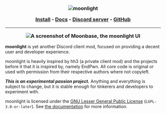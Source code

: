 <h3 align="center">
  <picture>
    <source media="(prefers-color-scheme: dark)" srcset="./img/wordmark-light.png">
    <source media="(prefers-color-scheme: light)" srcset="./img/wordmark.png">
    <img src="./img/wordmark.png" alt="moonlight" />
  </picture>

<a href="https://moonlight-mod.github.io/using/install">Install</a>
\- <a href="https://moonlight-mod.github.io/ext-dev/getting-started">Docs</a>
\- <a href="https://discord.gg/FdZBTFCP6F">Discord server</a>
\- <a href="https://github.com/moonlight-mod/moonlight">GitHub</a>

  <hr />

  <picture>
    <source media="(prefers-color-scheme: dark)" srcset="https://moonlight-mod.github.io/moonbase.png">
    <source media="(prefers-color-scheme: light)" srcset="https://moonlight-mod.github.io/moonbase-light.png">
    <img src="https://moonlight-mod.github.io/moonbase.png" alt="A screenshot of Moonbase, the moonlight UI" />
  </picture>
</h3>

**moonlight** is yet another Discord client mod, focused on providing a decent user and developer experience.

moonlight is heavily inspired by hh3 (a private client mod) and the projects before it that it is inspired by, namely EndPwn. All core code is original or used with permission from their respective authors where not copyleft.

**_This is an experimental passion project._** Anything and everything is subject to change, but it is stable enough for tinkerers and developers to experiment with.

moonlight is licensed under the [GNU Lesser General Public License](https://www.gnu.org/licenses/lgpl-3.0.html) (`LGPL-3.0-or-later`). See [the documentation](https://moonlight-mod.github.io/) for more information.
